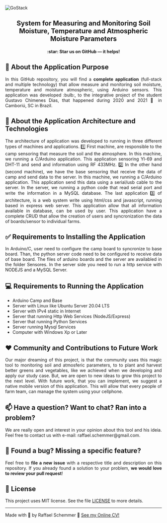 <img alt="GoStack" src="https://github.com/RaffaelSchemmer/Humidity_Sensor/blob/main/humidity.gif" />

<div align="center">
  <h2>
    System for Measuring and Monitoring Soil Moisture, Temperature and Atmospheric Moisture Parameters
  </h2>
  <h4>
    :star: Star us on GitHub — it helps!
  </h4>
   

</div>

## 🧿 About the Application Purpose
<div align="justify">
In this GitHub repository, you will find a <b>complete application</b> (full-stack and multiple technology) that allow measure and monitoring soil moisture, temperature and moisture atmospheric, using Arduino sensors. This application was developed :bulb:, to the integrative project of the student Gustavo Chimenes Dias, that happened during 2020 and 2021 📅 in Camboriú, SC in Brazil. 
</div>

## :rocket: About the Application Architecture and Technologies
<div align="justify">
The architecture of application was developed to running in three different types of machines and applications. 1️⃣ First machine, are responsible to the camp sensoring that measure the soil and the atmosphere. In this machine, we running a C/Arduino application. This application sensoring Yl-69 and DHT-11 and send and information using RF 433MHz. 2️⃣ In the other hand (second machine), we have the base sensoring that receive the data of camp and send data to the server. In this machine, we running a C/Arduino application. This application send this data using a serial/usb cable to the server. In the server, we running a python code that read serial port and write the information in a MySQL database. The last application 3️⃣ of architecture, is a web system write using html/css and javascript, running based in express web server. This application allow that all information available in database, can be used by user. This application have a complete CRUD that allow the creation of users and syncronization the data of boards/sensor to individual farms.
</div>

## ✅ Requirements to Installing the Application
<div align="justify">
In Arduino/C, user need to configure the camp board to syncronize to base board. Than, the python server code need to be configured to receive data of base board. The files of arduino boards and the server are availabled in the folder Sensores. 
 In the server side you need to run a http service with NODEJS and a MySQL Server.
</div>

## 💻 Requirements to Running the Application

- Arduino Camp and Base
- Server with Linux like Ubuntu Server 20.04 LTS
- Server with IPv4 static in Internet
- Server that running Http Web Services (NodeJS/Express)
- Server that running Python Services
- Server running Mysql Services
- Computer with Windows Xp or Later

## ❤️ Community and Contributions to Future Work
<div align="justify">
Our major dreaming of this project, is that the community uses this magic tool to monitoring soil and atmosferic parameters, to to plant and harvest better greens and vegetables, like we achieved when we developing and apply our study case. But, we are open to new ideas to grow this project to the next level. With future work, that you can implement, we suggest a native mobile version of this application. This will allow that every people of farm team, can manage the system using your cellphone.
</div>

## 📫 Have a question? Want to chat? Ran into a problem?
<div align="justify">
We are really open and interest in your opinion about this tool and his ideia. Feel free to contact us with e-mail: raffael.schemmer@gmail.com.
</div>

## 🤝 Found a bug? Missing a specific feature?
<div align="justify">
Feel free to <b>file a new issue</b> with a respective title and description on this repository. If you already found a solution to your problem, <b>we would love to review your pull request</b>!
</div>

## 📘 License

This project uses MIT license. See the file [LICENSE](LICENSE) to more details.

---

Made with 💜 by Raffael Schemmer :wave: [See my Online CV!](https://www.raffael.dev)
